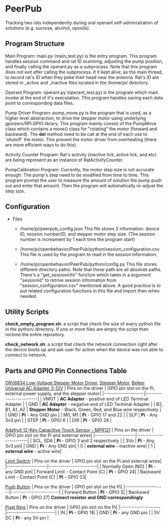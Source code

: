 ﻿# PeerPub 
 Tracking two rats independently during oral operant self-administration of solutions (e.g. sucrose, alcohol, opioids).

## Program Structure

   Main Program: main.py (main_test.py) is the entry program. This program handles session command and rat ID
   scanning, adjusting the pump position, and finally calling the operant.py as a subprocess.
   Note that this program does not exit after calling the subprocess. It it kept alive, as the
   main thread, to record rat's ID when they poke their head near the antenna. Rat's ID are
   stored in _active and _inactive files located in the /home/pi/ directory.
   
   Operant Program: operant.py (operant_test.py) is the program which main invoke at the end of it's executation.
   This program handles saving each data point to corresponding data files.

   Pump Driver Program: pump_move.py is the program that is used, as a higher level abstraction, to drive the stepper motor using underlying gpiozero/RPi.GPIO library. This program mainly consist of the PumpMove class which contains a move() class for "rotating" the motor (forward and backward). The __del__ method need to be call at the end of each use to 'shutoff' the motor. This prevent the motor driver from overheating (there are more efficient ways to do this).
   
   Activity Counter Program: Rat's activity (inactive lick, active lick, and etc) are being represent as an instance of RatActivityCounter.

   PumpCalibration Program: Currently, the motor step size is not accurate enough. The pump's step need to be modified from time to time. This program prompt the user to measure the amount of solution the pump push out and enter that amount. Then the program will automatically re-adjust the step size.
   

## Configuration
   - Files

     - /home/pi/peerpub_config.json
        This file stores 3 information: device ID, session number/ID, and stepper motor step size. (The session number is increament by 1 each time the program start)

     - /home/pi/openbehavior/PeerPub/python/session_configuration.csv
        This file is used by the program to read in the session information. 

     - /home/pi/openbehavior/PeerPub/python/config.py
        This file stores different directory paths. Note that these path are all absolute paths. There's a "get_sessioninfo" function which takes in a argument "sessionid" to retrive session information from "session_configuration.csv" mentioned above. A good practice is to put related configuration functions in this file and import then when needed.

## Utility Scripts

   **check_empty_program.sh**: a script that check the size of every python file in the python/ directory. If one or more files are empty the script then reclone the entire repository.

   **check_network.sh**: a script that check the network connection right after the device boots up and ask user for action when the device was not able to connect to network.

## Parts and GPIO Pin Connections Table

   [DRV8834 Low-Voltage Stepper Motor Driver](https://www.pololu.com/product/2134), [Stepper Motor](https://www.pololu.com/product/2267), [Belker Universal AC Adapter 3-12V](https://www.amazon.com/Belker-Adjustable-Universal-Household-Electronics/dp/B07NKZCWT1/ref=asc_df_B07NKZCWT1/?tag=hyprod-20&linkCode=df0&hvadid=366402536789&hvpos=&hvnetw=g&hvrand=9548953669677245441&hvpone=&hvptwo=&hvqmt=&hvdev=c&hvdvcmdl=&hvlocint=&hvlocphy=9013532&hvtargid=pla-800552094134&psc=1&tag=&ref=&adgrpid=75347436439&hvpone=&hvptwo=&hvadid=366402536789&hvpos=&hvnetw=g&hvrand=9548953669677245441&hvqmt=&hvdev=c&hvdvcmdl=&hvlocint=&hvlocphy=9013532&hvtargid=pla-800552094134)
   | Pins on the driver | GPIO pin slot on the Pi, external power supply, and the stepper motor|
   |--------------------|------------------------|
   |      VMOT         |      **AC Adapter** - positive end of LED Terminal Adapter    |
   |     GND |   **AC Adapter** - negative end of LED Terminal Adapter |
   | B2, B1, A1, A2 |    **Stepper Motor** - Black, Green, Red, and Blue wire respectively      |
   |      GND |    **Pi** - Any GND pin                |
   |      M0, M1 | **Pi** - GPIO 17 and 22       |
   |     SLP | **Pi** - Any 3v3 pin          |
   |      STEP | **Pi** - GPIO 6            |
   |      DIR | **Pi** - GPIO 26 |
   
   [Adafruit 12-Key Capacitive Touch Sensor - MPR121](https://www.adafruit.com/product/1982)
   | Pins on the driver | GPIO pin slot on the Pi and external wires|
   |--------------------|------------------------|
   |  SCL, SDA | **Pi** - GPIO 3 and 2 respectively |
   |  3Vo | **Pi** - Any 3v3 pin|
   |  GND | **Pi** - Any GND pin|
   |  0 | **external wire** - inactive wire|
   |  1 | **external wire** - active wire|
   
   
   [Limit Switch](https://www.amazon.com/MXRS-Hinge-Momentary-Button-Switch/dp/B07MW2RPJY/ref=lp_5739467011_1_7)
   | Pins on the driver | GPIO pin slot on the Pi and external wires|
   |--------------------|------------------------|
   |  Normally Open (NO) | **Pi** - any GND pin|
   |  Forward Limit - Contact Point (C) | **Pi** - GPIO 24|
   |  Backward Limit - Contact Point (C) | **Pi** - GPIO 23|

   [Push Button](https://www.amazon.com/DAOKI-Miniature-Momentary-Tactile-Quality/dp/B01CGMP9GY/ref=asc_df_B01CGMP9GY/?tag=hyprod-20&linkCode=df0&hvadid=309774137275&hvpos=&hvnetw=g&hvrand=7843520885449353644&hvpone=&hvptwo=&hvqmt=&hvdev=c&hvdvcmdl=&hvlocint=&hvlocphy=9013532&hvtargid=pla-640514760452&psc=1)
   | Pins on the driver | GPIO pin slot on the Pi|
   |--------------------|------------------------|
   | Forward Button | **Pi** - GPIO 5|
   | Backward Button | **Pi** - GPIO 27|
   **Connect resistor and GND correspondingly**
   
   [Pixel Ring](https://www.adafruit.com/product/1643)
   | Pins on the driver | GPIO pin slot on the Pi|
   |--------------------|------------------------|
   | IN | **Pi** - GPIO 18|
   | GND | **Pi** - any GND pin |
   | 5V DC | **Pi** - any 5V pin |